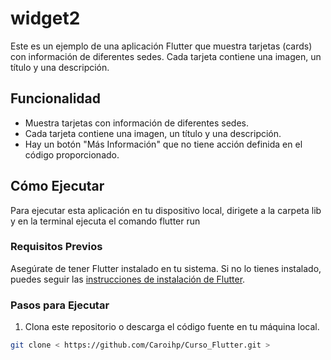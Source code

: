 # widget2

Este es un ejemplo de una aplicación Flutter que muestra tarjetas (cards) con información de diferentes sedes. Cada tarjeta contiene una imagen, un título y una descripción.

## Funcionalidad

- Muestra tarjetas con información de diferentes sedes.
- Cada tarjeta contiene una imagen, un título y una descripción.
- Hay un botón "Más Información" que no tiene acción definida en el código proporcionado.

## Cómo Ejecutar

Para ejecutar esta aplicación en tu dispositivo local, dirigete a la carpeta lib y en la terminal 
ejecuta el comando flutter run

### Requisitos Previos

Asegúrate de tener Flutter instalado en tu sistema. Si no lo tienes instalado, puedes seguir las [instrucciones de instalación de Flutter](https://flutter.dev/docs/get-started/install).

### Pasos para Ejecutar

1. Clona este repositorio o descarga el código fuente en tu máquina local.

```bash
git clone < https://github.com/Caroihp/Curso_Flutter.git >